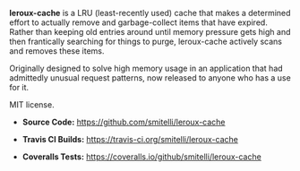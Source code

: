 **leroux-cache** is a LRU (least-recently used) cache that makes a determined effort to actually remove and garbage-collect items that have expired. Rather than keeping old entries around until memory pressure gets high and then frantically searching for things to purge, leroux-cache actively scans and removes these items.

Originally designed to solve high memory usage in an application that had admittedly unusual request patterns, now released to anyone who has a use for it.

MIT license.

* **Source Code:** <https://github.com/smitelli/leroux-cache>

* **Travis CI Builds:** <https://travis-ci.org/smitelli/leroux-cache>

* **Coveralls Tests:** <https://coveralls.io/github/smitelli/leroux-cache>
